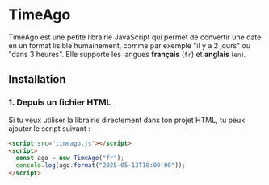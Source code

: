 # TimeAgo

TimeAgo est une petite librairie JavaScript qui permet de convertir une date en un format lisible humainement, comme par exemple "il y a 2 jours" ou "dans 3 heures". Elle supporte les langues **français** (`fr`) et **anglais** (`en`).

## Installation

### 1. Depuis un fichier HTML

Si tu veux utiliser la librairie directement dans ton projet HTML, tu peux ajouter le script suivant :

```html
<script src="timeago.js"></script>
<script>
  const ago = new TimeAgo("fr");
  console.log(ago.format("2025-05-13T10:00:00"));
</script>
